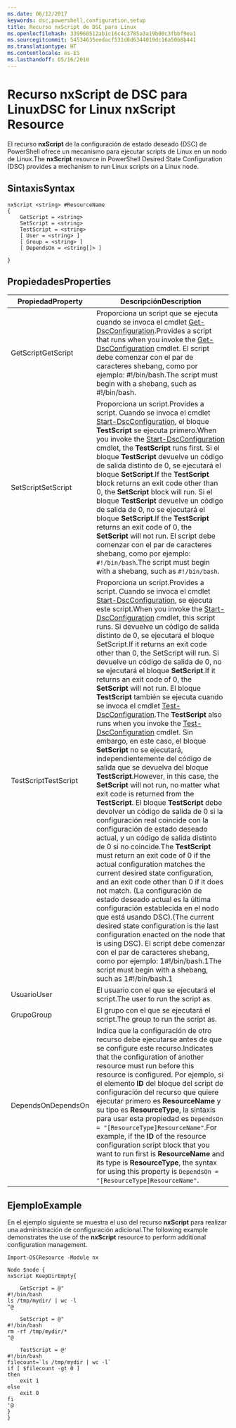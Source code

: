 ```yaml
---
ms.date: 06/12/2017
keywords: dsc,powershell,configuration,setup
title: Recurso nxScript de DSC para Linux
ms.openlocfilehash: 339968512ab1c16c4c3785a3a19b00c3fbbf9ea1
ms.sourcegitcommit: 54534635eedacf531d8d6344019dc16a50b8b441
ms.translationtype: HT
ms.contentlocale: es-ES
ms.lasthandoff: 05/16/2018
---
```

# <a name="dsc-for-linux-nxscript-resource"></a><span data-ttu-id="b4b96-103">Recurso nxScript de DSC para Linux</span><span class="sxs-lookup"><span data-stu-id="b4b96-103">DSC for Linux nxScript Resource</span></span>

<span data-ttu-id="b4b96-104">El recurso **nxScript** de la configuración de estado deseado (DSC) de PowerShell ofrece un mecanismo para ejecutar scripts de Linux en un nodo de Linux.</span><span class="sxs-lookup"><span data-stu-id="b4b96-104">The **nxScript** resource in PowerShell Desired State Configuration (DSC) provides a mechanism to run Linux scripts on a Linux node.</span></span>

## <a name="syntax"></a><span data-ttu-id="b4b96-105">Sintaxis</span><span class="sxs-lookup"><span data-stu-id="b4b96-105">Syntax</span></span>

```
nxScript <string> #ResourceName
{
    GetScript = <string>
    SetScript = <string>
    TestScript = <string>
    [ User = <string> ]
    [ Group = <string> ]
    [ DependsOn = <string[]> ]

}
```

## <a name="properties"></a><span data-ttu-id="b4b96-106">Propiedades</span><span class="sxs-lookup"><span data-stu-id="b4b96-106">Properties</span></span>

|  <span data-ttu-id="b4b96-107">Propiedad</span><span class="sxs-lookup"><span data-stu-id="b4b96-107">Property</span></span> |  <span data-ttu-id="b4b96-108">Descripción</span><span class="sxs-lookup"><span data-stu-id="b4b96-108">Description</span></span> |
|---|---|
| <span data-ttu-id="b4b96-109">GetScript</span><span class="sxs-lookup"><span data-stu-id="b4b96-109">GetScript</span></span>| <span data-ttu-id="b4b96-110">Proporciona un script que se ejecuta cuando se invoca el cmdlet [Get-DscConfiguration](https://technet.microsoft.com/en-us/library/dn521625.aspx).</span><span class="sxs-lookup"><span data-stu-id="b4b96-110">Provides a script that runs when you invoke the [Get-DscConfiguration](https://technet.microsoft.com/en-us/library/dn521625.aspx) cmdlet.</span></span> <span data-ttu-id="b4b96-111">El script debe comenzar con el par de caracteres shebang, como por ejemplo: #!/bin/bash.</span><span class="sxs-lookup"><span data-stu-id="b4b96-111">The script must begin with a shebang, such as #!/bin/bash.</span></span>|
| <span data-ttu-id="b4b96-112">SetScript</span><span class="sxs-lookup"><span data-stu-id="b4b96-112">SetScript</span></span>| <span data-ttu-id="b4b96-113">Proporciona un script.</span><span class="sxs-lookup"><span data-stu-id="b4b96-113">Provides a script.</span></span> <span data-ttu-id="b4b96-114">Cuando se invoca el cmdlet [Start-DscConfiguration](https://technet.microsoft.com/en-us/library/dn521623.aspx), el bloque **TestScript** se ejecuta primero.</span><span class="sxs-lookup"><span data-stu-id="b4b96-114">When you invoke the [Start-DscConfiguration](https://technet.microsoft.com/en-us/library/dn521623.aspx) cmdlet, the **TestScript** runs first.</span></span> <span data-ttu-id="b4b96-115">Si el bloque **TestScript** devuelve un código de salida distinto de 0, se ejecutará el bloque **SetScript**.</span><span class="sxs-lookup"><span data-stu-id="b4b96-115">If the **TestScript** block returns an exit code other than 0, the **SetScript** block will run.</span></span> <span data-ttu-id="b4b96-116">Si el bloque **TestScript** devuelve un código de salida de 0, no se ejecutará el bloque **SetScript**.</span><span class="sxs-lookup"><span data-stu-id="b4b96-116">If the **TestScript** returns an exit code of 0, the **SetScript** will not run.</span></span> <span data-ttu-id="b4b96-117">El script debe comenzar con el par de caracteres shebang, como por ejemplo: `#!/bin/bash`.</span><span class="sxs-lookup"><span data-stu-id="b4b96-117">The script must begin with a shebang, such as `#!/bin/bash`.</span></span>|
| <span data-ttu-id="b4b96-118">TestScript</span><span class="sxs-lookup"><span data-stu-id="b4b96-118">TestScript</span></span>| <span data-ttu-id="b4b96-119">Proporciona un script.</span><span class="sxs-lookup"><span data-stu-id="b4b96-119">Provides a script.</span></span> <span data-ttu-id="b4b96-120">Cuando se invoca el cmdlet [Start-DscConfiguration](https://technet.microsoft.com/en-us/library/dn521623.aspx), se ejecuta este script.</span><span class="sxs-lookup"><span data-stu-id="b4b96-120">When you invoke the [Start-DscConfiguration](https://technet.microsoft.com/en-us/library/dn521623.aspx) cmdlet, this script runs.</span></span> <span data-ttu-id="b4b96-121">Si devuelve un código de salida distinto de 0, se ejecutará el bloque SetScript.</span><span class="sxs-lookup"><span data-stu-id="b4b96-121">If it returns an exit code other than 0, the SetScript will run.</span></span> <span data-ttu-id="b4b96-122">Si devuelve un código de salida de 0, no se ejecutará el bloque **SetScript**.</span><span class="sxs-lookup"><span data-stu-id="b4b96-122">If it returns an exit code of 0, the **SetScript** will not run.</span></span> <span data-ttu-id="b4b96-123">El bloque **TestScript** también se ejecuta cuando se invoca el cmdlet [Test-DscConfiguration](https://technet.microsoft.com/en-us/library/dn407382.aspx).</span><span class="sxs-lookup"><span data-stu-id="b4b96-123">The **TestScript** also runs when you invoke the [Test-DscConfiguration](https://technet.microsoft.com/en-us/library/dn407382.aspx) cmdlet.</span></span> <span data-ttu-id="b4b96-124">Sin embargo, en este caso, el bloque **SetScript** no se ejecutará, independientemente del código de salida que se devuelva del bloque **TestScript**.</span><span class="sxs-lookup"><span data-stu-id="b4b96-124">However, in this case, the **SetScript** will not run, no matter what exit code is returned from the **TestScript**.</span></span> <span data-ttu-id="b4b96-125">El bloque **TestScript** debe devolver un código de salida de 0 si la configuración real coincide con la configuración de estado deseado actual, y un código de salida distinto de 0 si no coincide.</span><span class="sxs-lookup"><span data-stu-id="b4b96-125">The **TestScript** must return an exit code of 0 if the actual configuration matches the current desired state configuration, and an exit code other than 0 if it does not match.</span></span> <span data-ttu-id="b4b96-126">(La configuración de estado deseado actual es la última configuración establecida en el nodo que está usando DSC).</span><span class="sxs-lookup"><span data-stu-id="b4b96-126">(The current desired state configuration is the last configuration enacted on the node that is using DSC).</span></span> <span data-ttu-id="b4b96-127">El script debe comenzar con el par de caracteres shebang, como por ejemplo: 1#!/bin/bash.1</span><span class="sxs-lookup"><span data-stu-id="b4b96-127">The script must begin with a shebang, such as 1#!/bin/bash.1</span></span>|
| <span data-ttu-id="b4b96-128">Usuario</span><span class="sxs-lookup"><span data-stu-id="b4b96-128">User</span></span>| <span data-ttu-id="b4b96-129">El usuario con el que se ejecutará el script.</span><span class="sxs-lookup"><span data-stu-id="b4b96-129">The user to run the script as.</span></span>|
| <span data-ttu-id="b4b96-130">Grupo</span><span class="sxs-lookup"><span data-stu-id="b4b96-130">Group</span></span>| <span data-ttu-id="b4b96-131">El grupo con el que se ejecutará el script.</span><span class="sxs-lookup"><span data-stu-id="b4b96-131">The group to run the script as.</span></span>|
| <span data-ttu-id="b4b96-132">DependsOn</span><span class="sxs-lookup"><span data-stu-id="b4b96-132">DependsOn</span></span> | <span data-ttu-id="b4b96-133">Indica que la configuración de otro recurso debe ejecutarse antes de que se configure este recurso.</span><span class="sxs-lookup"><span data-stu-id="b4b96-133">Indicates that the configuration of another resource must run before this resource is configured.</span></span> <span data-ttu-id="b4b96-134">Por ejemplo, si el elemento **ID** del bloque del script de configuración del recurso que quiere ejecutar primero es **ResourceName** y su tipo es **ResourceType**, la sintaxis para usar esta propiedad es `DependsOn = "[ResourceType]ResourceName"`.</span><span class="sxs-lookup"><span data-stu-id="b4b96-134">For example, if the **ID** of the resource configuration script block that you want to run first is **ResourceName** and its type is **ResourceType**, the syntax for using this property is `DependsOn = "[ResourceType]ResourceName"`.</span></span>|

## <a name="example"></a><span data-ttu-id="b4b96-135">Ejemplo</span><span class="sxs-lookup"><span data-stu-id="b4b96-135">Example</span></span>

<span data-ttu-id="b4b96-136">En el ejemplo siguiente se muestra el uso del recurso **nxScript** para realizar una administración de configuración adicional.</span><span class="sxs-lookup"><span data-stu-id="b4b96-136">The following example demonstrates the use of the **nxScript** resource to perform additional configuration management.</span></span>

```
Import-DSCResource -Module nx

Node $node {
nxScript KeepDirEmpty{

    GetScript = @"
#!/bin/bash
ls /tmp/mydir/ | wc -l
"@

    SetScript = @"
#!/bin/bash
rm -rf /tmp/mydir/*
"@

    TestScript = @'
#!/bin/bash
filecount=`ls /tmp/mydir | wc -l`
if [ $filecount -gt 0 ]
then
    exit 1
else
    exit 0
fi
'@
}
}
```